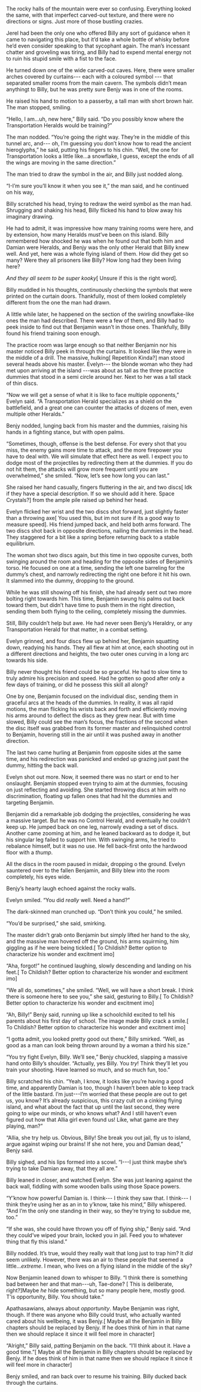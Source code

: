 The rocky halls of the mountain were ever so confusing. Everything looked the same, with that imperfect carved-out texture, and there were no directions or signs. Just more of those bustling crazies.

Jerel had been the only one who offered Billy any sort of guidance when it came to navigating this place, but it’d take a whole bottle of whisky before he’d even consider speaking to that sycophant again. The man’s incessant chatter and groveling was tiring, and Billy had to expend mental energy not to ruin his stupid smile with a fist to the face.

He turned down one of the wide carved-out caves. Here, there were smaller arches covered by curtains--- each with a coloured symbol --- that separated smaller rooms from the main cavern. The symbols didn’t mean anythingt to Billy, but he was pretty sure Benjy was in one of the rooms.

He raised his hand to motion to a passerby, a tall man with short brown hair. The man stopped, smiling.

“Hello, I am...uh, new here,” Billy said. “Do you possibly know where the Transportation Heralds would be training?”

The man nodded. “You’re going the right way. They’re in the middle of this tunnel arc, and--- oh, I’m guessing you don’t know how to read the ancient hieroglyphs,” he said, putting his fingers to his chin. “Well, the one for Transportation looks a little like...a snowflake, I guess, except the ends of all the wings are moving in the same direction.” 

The man tried to draw the symbol in the air, and Billy just nodded along.

“I-I’m sure you’ll know it when you see it,” the man said, and he continued on his way,

Billy scratched his head, trying to redraw the weird symbol as the man had. Shrugging and shaking his head, Billy flicked his hand to blow away his imaginary drawing.

He had to admit, it was impressive how many training rooms were here, and by extension, how many Heralds must’ve been on this island. Billy remembered how shocked he was when he found out that both him and Damian were Heralds, and Benjy was the only other Herald that Billy knew well. And yet, here was a whole flying island of them. How did they get so many? Were they all prisoners like Billy? How long had they been living here?

*And they all seem to be super kooky*\[ Unsure if this is the right word\]*.* 

Billy muddled in his thoughts, continuously checking the symbols that were printed on the curtain doors. Thankfully, most of them looked completely different from the one the man had drawn.

A little while later, he happened on the section of the swirling snowflake-like ones the man had described. There were a few of them, and Billy had to peek inside to find out that Benjamin wasn’t in those ones. Thankfully, Billy found his friend training soon enough.

The practice room was large enough so that neither Benjamin nor his master noticed Billy peek in through the curtains. It looked like they were in the middle of a drill. The massive, hulking\[ Repetition Kinda?\] man stood several heads above his master. Evelyn--- the blonde woman who they had met upon arriving at the island ---was about as tall as the three practice dummies that stood in a semi circle around her. Next to her was a tall stack of thin discs.

“Now we will get a sense of what it is like to face multiple opponents,” Evelyn said. “A Transportation Herald specializes as a shield on the battlefield, and a great one can counter the attacks of dozens of men, even multiple other Heralds.”

Benjy nodded, lunging back from his master and the dummies, raising his hands in a fighting stance, but with open palms.

“Sometimes, though, offense is the best defense. For every shot that you miss, the enemy gains more time to attack, and the more firepower you have to deal with. We will simulate that effect here as well. I expect you to dodge most of the projectiles by redirecting them at the dummies. If you do not hit them, the attacks will grow more frequent until you are overwhelmed,” she smiled. “Now, let’s see how long you can last.”

She raised her hand casually, fingers fluttering in the air, and two discs\[ Idk if they have a special description. If so we should add it here. Space Crystals?\] from the ample pile raised up behind her head.

Evelyn flicked her wrist and the two discs shot forward, just slightly faster than a throwing axe\[ You used this, but im not sure if its a good way to measure speed\]. His friend jumped back, and held both arms forward. The two discs shot back in opposite directions, nailing the dummies in the head. They staggered for a bit like a spring before returning back to a stable equilibrium.

The woman shot two discs again, but this time in two opposite curves, both swinging around the room and heading for the opposite sides of Benjamin’s torso. He focused on one at a time, sending the left one barreling for the dummy’s chest, and narrowly redirecting the right one before it hit his own. It slammed into the dummy, dropping to the ground.

While he was still showing off his finish, she had already sent out two more bolting right towards him. This time, Benjamin swung his palms out back toward them, but didn’t have time to push them in the right direction, sending them both flying to the ceiling, completely missing the dummies.

Still, Billy couldn’t help but awe. He had never seen Benjy’s Heraldry, or any Transportation Herald for that matter, in a combat setting. 

Evelyn grinned, and four discs flew up behind her, Benjamin squatting down, readying his hands. They all flew at him at once, each shooting out in a different directions and heights, the two outer ones curving in a long arc towards his side.

Billy never thought his friend could be so graceful. He had to slow time to truly admire his precision and speed. Had he gotten so good after only a few days of training, or did he possess this skill all along?

One by one, Benjamin focused on the individual disc, sending them in graceful arcs at the heads of the dummies. In reality, it was all rapid motions, the man flicking his wrists back and forth and efficiently moving his arms around to deflect the discs as they grew near. But with time slowed, Billy could see the man’s focus, the fractions of the second when the disc itself was grabbed from its former master and relinquished control to Benjamin, hovering still in the air until it was pushed away in another direction.

The last two came hurling at Benjamin from opposite sides at the same time, and his redirection was panicked and ended up grazing just past the dummy, hitting the back wall.

Evelyn shot out more. Now, it seemed there was no start or end to her onslaught. Benjamin stopped even trying to aim at the dummies, focusing on just reflecting and avoiding. She started throwing discs at him with no discrimination, floating up fallen ones that had hit the dummies and targeting Benjamin.

Benjamin did a remarkable job dodging the projectiles, considering he was a massive target. But he was no Control Herald, and eventually he couldn’t keep up. He jumped back on one leg, narrowly evading a set of discs. Another came zooming at him, and he leaned backward as to dodge it, but his singular leg failed to support him. With swinging arms, he tried to rebalance himself, but it was no use. He fell back-first onto the hardwood floor with a *thump*.

All the discs in the room paused in midair, dropping o the ground. Evelyn sauntered over to the fallen Benjamin, and Billy blew into the room completely, his eyes wide.

Benjy’s hearty laugh echoed against the rocky walls.

Evelyn smiled. “You did *really* well. Need a hand?”

The dark-skinned man crunched up. “Don’t think you could,” he smiled.

“You’d be surprised,” she said, smirking.

The master didn’t grab onto Benjamin but simply lifted her hand to the sky, and the massive man hovered off the ground, his arms squirming, him giggling as if he were being tickled.\[ To Childish? Better option to characterize his wonder and excitment imo\]

“Aha, forgot!” he continued laughing, slowly descending and landing on his feet.\[ To Childish? Better option to characterize his wonder and excitment imo\]

“We all do, sometimes,” she smiled. “Well, we will have a short break. I think there is someone here to see you,” she said, gesturing to Billy.\[ To Childish? Better option to characterize his wonder and excitment imo\]

“Ah, Billy!” Benjy said, running up like a schoolchild excited to tell his parents about his first day of school. The image made Billy crack a smile.\[ To Childish? Better option to characterize his wonder and excitment imo\]

“I gotta admit, you looked pretty good out there,” Billy smirked. “Well, as good as a man can look being thrown around by a woman a third his size.”

“You try fight Evelyn, Billy. We’ll see,” Benjy chuckled, slapping a massive hand onto Billy’s shoulder. “Actually, yes Billy. You *try*! Think they’ll let you train your shooting. Have learned so much, and so much fun, too.”

Billy scratched his chin. “Yeah, I know, it looks like you’re having a good time, and apparently Damian is too, though I haven’t been able to keep track of the little bastard. I’m just---I’m worried that these people are out to get us, you know? It’s already suspicious, this crazy cult on a cinking flying island, and what about the fact that up until the last second, they were going to wipe our minds, or who knows what? And I still haven’t even figured out how that Allia girl even found us! Like, what game are they playing, man?”

“Allia, she try help us. Obvious, Billy! She break you out jail, fly us to island, argue against wiping our brains! If she not here, you and Damian dead,” Benjy said.

Billy sighed, and his lips formed into a scowl. “I---I just think maybe she’s trying to take Damian away, that they all are.”

Billy leaned in closer, and watched Evelyn. She was just leaning against the back wall, fiddling with some wooden balls using those Space powers. 

“Y’know how powerful Damian is. I think--- I think they saw that. I think--- I think they’re using her as an in to y’know, take his mind,” Billy whispered.  “And I’m the only one standing in their way, so they’re trying to subdue me, too.”

“If she was, she could have thrown you off of flying ship,” Benjy said. “And they could’ve wiped your brain, locked you in jail. Feed you to whatever thing that fly this island.”

Billy nodded. It’s true, would they really wait that long just to trap him? It *did* seem unlikely. However, there was an air to these people that seemed a little...*extreme*. I mean, who lives on a flying island in the middle of the sky?

Now Benjamin leaned down to whisper to Billy. “I think there is something bad between her and that man---uh, Tae-done? \[ This is deliberate, right?\]Maybe *he* hide something, but so many people here, mostly good. T’is opportunity, Billy. You should take.”

Apathasawians, always about *opportunity*. Maybe Benjamin was right, though. If there was anyone who Billy could trust, who actually wanted cared about his wellbeing, it was Benjy.\[ Maybe all the Benjamin in Billy chapters should be replaced by Benjy. If he does think of him in that name then we should replace it since it will feel more in character\]

“Alright,” Billy said, patting Benjamin on the back. “I’ll think about it. Have a good time.”\[ Maybe all the Benjamin in Billy chapters should be replaced by Benjy. If he does think of him in that name then we should replace it since it will feel more in character\]

Benjy smiled, and ran back over to resume his training. Billy ducked back through the curtains.

